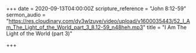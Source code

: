 +++
date = 2020-09-13T04:00:00Z
scripture_reference = "John 8:12-59"
sermon_audio = "https://res.cloudinary.com/dy3wlzuye/video/upload/v1600035443/52_I_Am_The_Light_of_the_World_part_3_8.12-59_n48heh.mp3"
title = "I Am The Light of the World (part 3)"

+++

